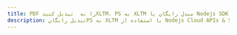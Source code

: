 ---title: PDF را به  تبدیل کنیدXLTM، PS به XLTM مبدل رایگان یا Nodejs SDKdescription: تبدیل رایگانPS به XLTM با استفاده از Nodejs Cloud APIs & SDK همچنین اسناد PDF را در Cloud ایجاد، ویرایش و رندر کنید.---